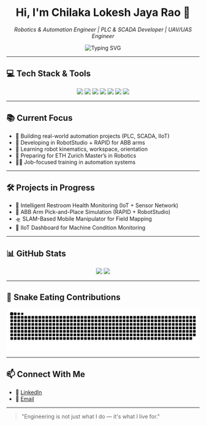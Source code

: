 <h1 align="center">Hi, I'm Chilaka Lokesh Jaya Rao 🚀</h1>
<p align="center">
  <i>Robotics & Automation Engineer | PLC & SCADA Developer | UAV/UAS Engineer </i>
</p>

<p align="center">
  <img src="https://readme-typing-svg.demolab.com?font=Fira+Code&duration=3000&pause=800&center=true&vCenter=true&width=440&lines=Future+ABB+Engineer+from+India;Industrial+Automation+%7C+Robotics;PLC+%7C+SCADA+%7C+IIoT+%7C+RAPID+%7C+Python" alt="Typing SVG" />
</p>

---

## 💻 Tech Stack & Tools

<p align="center">
  <img src="https://img.shields.io/badge/PLC-Siemens-blue?style=for-the-badge&logo=siemens&logoColor=white"/>
  <img src="https://img.shields.io/badge/SCADA-WinCC-orange?style=for-the-badge"/>
  <img src="https://img.shields.io/badge/RobotStudio-ABB-red?style=for-the-badge"/>
  <img src="https://img.shields.io/badge/Language-C-informational?style=for-the-badge&logo=c&logoColor=white"/>
  <img src="https://img.shields.io/badge/Python-3.x-blue?style=for-the-badge&logo=python"/>
  <img src="https://img.shields.io/badge/Embedded-ESP32-green?style=for-the-badge"/>
  <img src="https://img.shields.io/badge/Simulation-Fusion360-lightgrey?style=for-the-badge"/>
</p>

---

## 📚 Current Focus

- 🔧 Building real-world automation projects (PLC, SCADA, IIoT)
- 🤖 Developing in RobotStudio + RAPID for ABB arms
- 📘 Learning robot kinematics, workspace, orientation
- 🎯 Preparing for ETH Zurich Master’s in Robotics
- 👷‍♂️ Job-focused training in automation systems

---

## 🛠️ Projects in Progress

- 🔩 Intelligent Restroom Health Monitoring (IoT + Sensor Network)
- 🤖 ABB Arm Pick-and-Place Simulation (RAPID + RobotStudio)
- 🛸 SLAM-Based Mobile Manipulator for Field Mapping
- 📡 IIoT Dashboard for Machine Condition Monitoring

---

## 📊 GitHub Stats

<p align="center">
  <img src="https://github-readme-stats.vercel.app/api?username=yourusername&show_icons=true&theme=radical" width="48%">
  <img src="https://github-readme-streak-stats.herokuapp.com/?user=yourusername&theme=tokyonight" width="48%">
</p>

---

## 🐍 Snake Eating Contributions

<p align="center">
  <img src="https://raw.githubusercontent.com/Platane/snk/output/github-contribution-grid-snake.svg" alt="snake animation">
</p>

---

## 📫 Connect With Me

- 🔗 [LinkedIn](https://www.linkedin.com/in/lokesh-jaya-rao-0047b8268/)
- 📧 [Email](mailto:lokeshjra168@gmail.com)


---

> "Engineering is not just what I do — it's what I live for."

